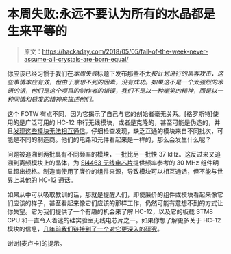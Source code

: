 # 本周失败:永远不要认为所有的水晶都是生来平等的

> 原文：<https://hackaday.com/2018/05/05/fail-of-the-week-never-assume-all-crystals-are-born-equal/>

你应该已经习惯于我们在*本周失败*标题下发布那些不太*按计划进行的黑客攻击，这些事情本应有效，但由于意想不到的因素，没有成功。如果这不是一个太强烈的术语的话，他们是这个项目的制作者的错误，我们不是以一种嘲笑的精神，而是以一种同情和启发的精神来描述他们。*

这个 FOTW 有点不同，因为它揭示了自己与它的创始者毫无关系。[格罗斯特]使用的是广泛可用的 HC-12 串行无线模块，或者是克隆的，甚至可能是伪造的，并且[发现这些模块无法相互通信](http://www.thebackshed.com/forum/forum_posts.asp?TID=10443&PN=1&TPN=1)。仔细检查发现，缺乏互通的模块来自不同批次，可能是不同的制造商。他们的电路和元件看起来是一样的，那么会发生什么呢？

问题被追溯到两批具有不同频率的模块，一批比另一批快 37 kHz。这反过来又追溯到离频模块上的晶体，为 [Si4463 无线电芯片](https://www.silabs.com/documents/public/data-sheets/Si4464-63-61-60.pdf)提供频率参考的 30 MHz 组件明显超出规格。制造商使用了廉价的组件来源，导致模块可以相互通话，但不能与世界上其他的 HC-12 通话。

如果从中可以吸取教训的话，那就是提醒人们，即使廉价的组件或模块看起来像它们应该的样子，甚至看起来像它们应该的那样工作，仍然可能有意想不到的方式让你失望。它为我们提供了一个有趣的机会来了解 HC-12，以及它的板载 STM8 CPU 和一直令人着迷的硅实验室无线电芯片之一。如果你想了解更多关于 HC-12 模块的信息，[几年前我们链接到了一个对它更深入的研究](https://hackaday.com/2017/01/20/brain-controlled-tracked-robot/)。

谢谢[麦卢卡]的提示。